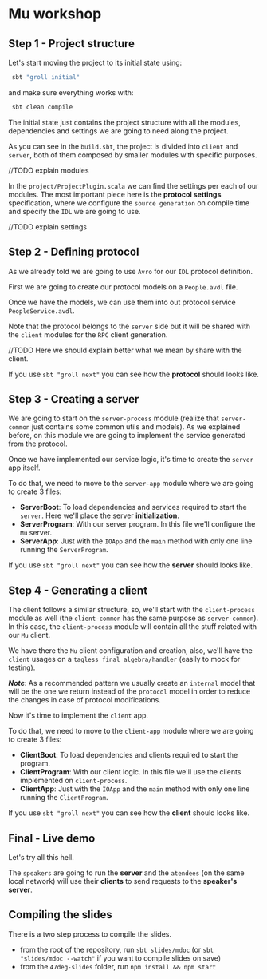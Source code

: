# Mu workshop

## Step 1 - Project structure

Let's start moving the project to its initial state using:
 
```bash
 sbt "groll initial"
```

and make sure everything works with:

```bash
 sbt clean compile
```

The initial state just contains the project structure with all the modules, 
dependencies and settings we are going to need along the project.

As you can see in the `build.sbt`, the project is divided into `client` and `server`, 
both of them composed by smaller modules with specific purposes.

//TODO explain modules

In the `project/ProjectPlugin.scala` we can find the settings per each of our modules.
The most important piece here is the **protocol settings** specification,
where we configure the `source generation` on compile time and specify the `IDL` we are going to use.

//TODO explain settings

## Step 2 - Defining protocol

As we already told we are going to use `Avro` for our `IDL` protocol definition.

First we are going to create our protocol models on a `People.avdl` file.

Once we have the models, we can use them into out protocol service `PeopleService.avdl`.

Note that the protocol belongs to the `server` side but it will be shared with the `client` modules for the `RPC` client generation.

//TODO Here we should explain better what we mean by share with the client.

If you use `sbt "groll next"` you can see how the **protocol** should looks like.

## Step 3 - Creating a server

We are going to start on the `server-process` module (realize that `server-common` just contains some common utils and models).
As we explained before, on this module we are going to implement the service generated from the protocol.

Once we have implemented our service logic, it's time to create the `server` app itself.

To do that, we need to move to the `server-app` module where we are going to create 3 files:

 - **ServerBoot**: To load dependencies and services required to start the `server`. Here we'll place the server **initialization**.
 - **ServerProgram**: With our server program. In this file we'll configure the `Mu` server.
 - **ServerApp**: Just with the `IOApp` and the `main` method with only one line running the `ServerProgram`.

If you use `sbt "groll next"` you can see how the **server** should looks like.

## Step 4 - Generating a client

The client follows a similar structure, so, 
we'll start with the `client-process` module as well (the `client-common` has the same purpose as `server-common`).
In this case, the `client-process` module will contain all the stuff related with our `Mu` client.

We have there the `Mu` client configuration and creation, also, 
we'll have the `client` usages on a `tagless final algebra/handler` (easily to mock for testing).

***Note***: As a recommended pattern we usually create an `internal` model
 that will be the one we return instead of the `protocol` model in order to reduce the changes in case of protocol modifications.

Now it's time to implement the `client` app.

To do that, we need to move to the `client-app` module where we are going to create 3 files:

 - **ClientBoot**: To load dependencies and clients required to start the program.
 - **ClientProgram**: With our client logic. In this file we'll use the clients implemented on `client-process`.
 - **ClientApp**: Just with the `IOApp` and the `main` method with only one line running the `ClientProgram`.

If you use `sbt "groll next"` you can see how the **client** should looks like.

## Final - Live demo

Let's try all this hell.

The `speakers` are going to run the **server** and 
the `atendees` (on the same local network) will use their **clients** to send requests to the **speaker's server**.


## Compiling the slides

There is a two step process to compile the slides.
- from the root of the repository, run `sbt slides/mdoc` (or `sbt "slides/mdoc --watch"` if you want to compile slides on save)
- from the `47deg-slides` folder, run `npm install && npm start`
